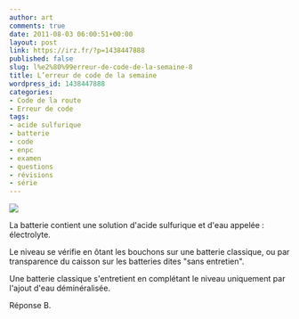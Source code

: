 ```yaml
---
author: art
comments: true
date: 2011-08-03 06:00:51+00:00
layout: post
link: https://irz.fr/?p=1438447888
published: false
slug: l%e2%80%99erreur-de-code-de-la-semaine-8
title: L’erreur de code de la semaine
wordpress_id: 1438447888
categories:
- Code de la route
- Erreur de code
tags:
- acide sulfurique
- batterie
- code
- enpc
- examen
- questions
- révisions
- série
---
```


[![](https://static.irz.fr/2011/05/remplacer-batterie.png)](https://static.irz.fr/2011/05/remplacer-batterie.png)

La batterie contient une solution d'acide sulfurique et d'eau appelée : électrolyte.

Le niveau se vérifie en ôtant les bouchons sur une batterie classique, ou par transparence du caisson sur les batteries dites "sans entretien".

Une batterie classique s'entretient en complétant le niveau uniquement par l'ajout d'eau déminéralisée.

Réponse B.


